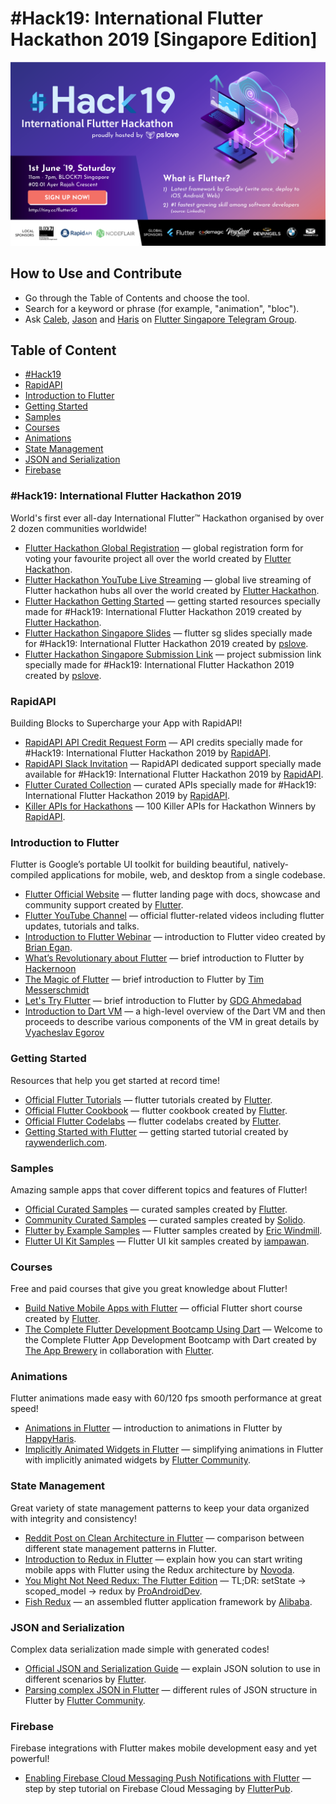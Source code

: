 <div class="hidden-in-page">

# #Hack19: International Flutter Hackathon 2019 [Singapore Edition]

<p align="center">
    <a href="https://tiny.cc/flutterSG">
        <img src="flutter-hackathon-cover.png" alt="#Hack19: International Flutter Hackathon 2019 [Singapore Edition]"/>
    </a>
</p>

## How to Use and Contribute

* Go through the Table of Contents and choose the tool.
* Search for a keyword or phrase (for example, "animation", "bloc").
* Ask [Caleb](https://github.com/calebjoseph), [Jason](https://github.com/grandnexus) and [Haris](https://github.com/happyharis) on [Flutter Singapore Telegram Group](https://t.me/joinchat/BTfmlhF5xvOq8_92iiZJIQ).

</div>

<div class="nav">

## Table of Content
* [#Hack19](#hack19)
* [RapidAPI](#rapidapi)
* [Introduction to Flutter](#introduction-to-flutter)
* [Getting Started](#getting-started)
* [Samples](#samples)
* [Courses](#courses)
* [Animations](#animations)
* [State Management](#state-management)
* [JSON and Serialization](#json-and-serialization)
* [Firebase](#firebase)

</div>

<main>

<article id="hack19">

### #Hack19: International Flutter Hackathon 2019

World's first ever all-day International Flutter™ Hackathon organised by over 2 dozen communities worldwide!

* [Flutter Hackathon Global Registration](https://docs.google.com/forms/d/e/1FAIpQLSdnr863wtBp9c0EZ50MXF5vo8t4odhB9M7-vYR063AmWwpXYw/viewform) — global registration form for voting your favourite project all over the world created by [Flutter Hackathon](https://flutterhackathon.com).
* [Flutter Hackathon YouTube Live Streaming](https://www.youtube.com/channel/UCNUzIz3TsiHSbgn_66kLIww) — global live streaming of Flutter hackathon hubs all over the world created by [Flutter Hackathon](https://flutterhackathon.com).
* [Flutter Hackathon Getting Started](https://flutterhackathon.com/#getting-started) — getting started resources specially made for #Hack19: International Flutter Hackathon 2019 created by [Flutter Hackathon](https://flutterhackathon.com).
* [Flutter Hackathon Singapore Slides](http://tinyurl.com/flutterhacksg2019) — flutter sg slides specially made for #Hack19: International Flutter Hackathon 2019 created by [pslove](https://github.com/teampslove).
* [Flutter Hackathon Singapore Submission Link](http://tinyurl.com/fluttersgsubmission) — project submission link specially made for #Hack19: International Flutter Hackathon 2019 created by [pslove](https://github.com/teampslove).

</article>

<article id="rapidapi">

### RapidAPI

Building Blocks to Supercharge your App with RapidAPI!

* [RapidAPI API Credit Request Form](https://docs.google.com/forms/d/e/1FAIpQLSev-1Fm9hvZBIT_EVuTEJnHg5wC-A2o-7yRhRXWIJwZJPg8sA/viewform) — API credits specially made for #Hack19: International Flutter Hackathon 2019 by [RapidAPI](https://rapidapi.com).
* [RapidAPI Slack Invitation](https://join.slack.com/t/rakutenrapidapipublic/shared_invite/enQtNjA1MTY5MzI5MTM2LTVhNGUwOGEyNWMxY2FiYzMyYjliMjdjYzRjNjY1NDFhNTFmYTJjMjEyN2FiY2RiMDc1NjBiZWYyZDE3MmY2OTI) — RapidAPI dedicated support specially made available for #Hack19: International Flutter Hackathon 2019 by [RapidAPI](https://rapidapi.com).
* [Flutter Curated Collection](https://english.api.rakuten.net/collection/flutter) — curated APIs specially made for #Hack19: International Flutter Hackathon 2019 by [RapidAPI](https://rapidapi.com).
* [Killer APIs for Hackathons](https://re.tc/fqq894do) — <Hack the Hackathon/> 100 Killer APIs for Hackathon Winners by [RapidAPI](https://rapidapi.com).

</article>

<article id="introduction-to-flutter">

### Introduction to Flutter

Flutter is Google’s portable UI toolkit for building beautiful, natively-compiled applications for mobile, web, and desktop from a single codebase.

* [Flutter Official Website](https://flutter.dev) — flutter landing page with docs, showcase and community support created by [Flutter](https://github.com/flutter).
* [Flutter YouTube Channel](https://youtube.com/flutterdev) — official flutter-related videos including flutter updates, tutorials and talks.
* [Introduction to Flutter Webinar](https://www.youtube.com/watch?v=DoAlr0DUJYw) — introduction to Flutter video created by [Brian Egan](https://twitter.com/brianegan).
* [What’s Revolutionary about Flutter](https://hackernoon.com/whats-revolutionary-about-flutter-946915b09514) — brief introduction to Flutter by [Hackernoon](https://hackernoon.com)
* [The Magic of Flutter](https://docs.google.com/presentation/d/1qCLySOMfpeyl49JoHiYboG2pJXDt_ZFluyLISZ375lM/edit?usp=sharing) — brief introduction to Flutter by [Tim Messerschmidt](https://twitter.com/SeraAndroid)
* [Let's Try Flutter](https://docs.google.com/presentation/d/1WWcopfXRsr5iWrHFYPNVC4rqykhf_sPEHhXVN_riefM) — brief introduction to Flutter by [GDG Ahmedabad](http://gdgahmedabad.com)
* [Introduction to Dart VM](https://mrale.ph/dartvm) — a high-level overview of the Dart VM and then proceeds to describe various components of the VM in great details by [Vyacheslav Egorov](https://mrale.ph)

</article>

<article id="getting-started">

### Getting Started

Resources that help you get started at record time!

* [Official Flutter Tutorials](https://flutter.dev/docs/reference/tutorials) — flutter tutorials created by [Flutter](https://github.com/flutter).
* [Official Flutter Cookbook](https://flutter.dev/docs/cookbook) — flutter cookbook created by [Flutter](https://github.com/flutter).
* [Official Flutter Codelabs](https://flutter.dev/docs/codelabs) — flutter codelabs created by [Flutter](https://github.com/flutter).
* [Getting Started with Flutter](https://www.raywenderlich.com/116-getting-started-with-flutter) — getting started tutorial created by [raywenderlich.com](raywenderlich.com).

</article>

<article id="samples">

### Samples

Amazing sample apps that cover different topics and features of Flutter!

* [Official Curated Samples](https://github.com/flutter/samples/blob/master/INDEX.md) — curated samples created by [Flutter](https://github.com/flutter).
* [Community Curated Samples](https://github.com/Solido/awesome-flutter) — curated samples created by [Solido](https://github.com/Solido).
* [Flutter by Example Samples](https://flutterbyexample.com/) — Flutter samples created by [Eric Windmill](https://ericwindmill.com).
* [Flutter UI Kit Samples](https://github.com/iampawan/Flutter-UI-Kit) — Flutter UI kit samples created by [iampawan](https://github.com/iampawan).

</article>

<article id="courses">

### Courses

Free and paid courses that give you great knowledge about Flutter!

* [Build Native Mobile Apps with Flutter](https://www.udacity.com/course/build-native-mobile-apps-with-flutter--ud905) — official Flutter short course created by [Flutter](https://github.com/flutter).
* [The Complete Flutter Development Bootcamp Using Dart](https://www.appbrewery.co/p/flutter-development-bootcamp-with-dart) — Welcome to the Complete Flutter App Development Bootcamp with Dart created by [The App Brewery](https://www.appbrewery.co) in collaboration with [Flutter](https://github.com/flutter).

</article>

<article id="animations">

### Animations

Flutter animations made easy with 60/120 fps smooth performance at great speed!

* [Animations in Flutter](https://medium.com/flutter-community/animated-widgets-in-flutter-763fd5dd6d01) — introduction to animations in Flutter by [HappyHaris](https://github.com/happyharis).
* [Implicitly Animated Widgets in Flutter](https://medium.com/flutter-community/animated-widgets-in-flutter-763fd5dd6d01) — simplifying animations in Flutter with implicitly animated widgets by [Flutter Community](https://medium.com/flutter-community).

</article>

<article id="state-management">

### State Management

Great variety of state management patterns to keep your data organized with integrity and consistency!

* [Reddit Post on Clean Architecture in Flutter](https://www.reddit.com/r/FlutterDev/comments/7zyd5z/whats_best_approach_to_clean_architecture_in) — comparison between different state management patterns in Flutter.
* [Introduction to Redux in Flutter](https://blog.novoda.com/introduction-to-redux-in-flutter) — explain how you can start writing mobile apps with Flutter using the Redux architecture by [Novoda](https://blog.novoda.com).
* [You Might Not Need Redux: The Flutter Edition](https://proandroiddev.com/you-might-not-need-redux-the-flutter-edition-9c11eba006d7) — TL;DR: setState -> scoped_model -> redux by [ProAndroidDev](https://proandroiddev.com).
* [Fish Redux](https://github.com/alibaba/fish-redux) — an assembled flutter application framework by [Alibaba](https://github.com/alibaba).

</article>

<article id="json-and-serialization">

### JSON and Serialization

Complex data serialization made simple with generated codes!

* [Official JSON and Serialization Guide](https://flutter.dev/docs/development/data-and-backend/json) — explain JSON solution to use in different scenarios by [Flutter](https://github.com/flutter).
* [Parsing complex JSON in Flutter](https://medium.com/flutter-community/parsing-complex-json-in-flutter-747c46655f51) — different rules of JSON structure in Flutter by [Flutter Community](https://medium.com/flutter-community).

</article>

<article id="firebase">

### Firebase

Firebase integrations with Flutter makes mobile development easy and yet powerful!

* [Enabling Firebase Cloud Messaging Push Notifications with Flutter](https://medium.com/flutterpub/enabling-firebase-cloud-messaging-push-notifications-with-flutter-39b08f2ed723) — step by step tutorial on Firebase Cloud Messaging by [FlutterPub](https://medium.com/flutterpub).

</article>

</main>